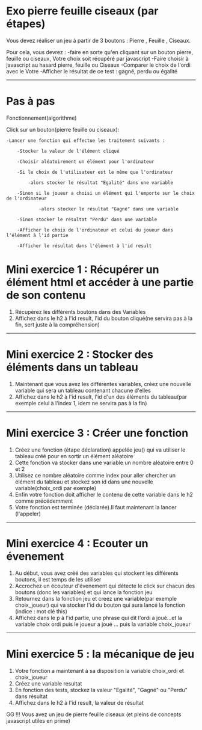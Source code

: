 # Exo pierre feuille ciseaux (par étapes)

Vous devez réaliser un jeu à partir de 3 boutons : Pierre , Feuille , Ciseaux.

Pour cela, vous devrez :
    -faire en sorte qu'en cliquant sur un bouton pierre, feuille ou ciseaux, Votre choix soit récupéré par javascript
    -Faire choisir à javascript au hasard pierre, feuille ou Ciseaux
    -Comparer le choix de l'ordi avec le Votre
    -Afficher le résultat de ce test : gagné, perdu ou égalité

****************************************************************
# Pas à pas

Fonctionnement(algorithme)


Click sur un bouton(pierre feuille ou ciseaux):

    -Lancer une fonction qui effectue les traitement suivants :

        -Stocker la valeur de l'élément cliqué

        -Choisir aléatoirement un élément pour l'ordinateur

        -Si le choix de l'utilisateur est le même que l'ordinateur

            -alors stocker le résultat "Egalité" dans une variable

        -Sinon si le joueur a choisi un élément qui l'emporte sur le choix de l'ordinateur

                -alors stocker le résultat "Gagné" dans une variable

        -Sinon stocker le résultat "Perdu" dans une variable

        -Afficher le choix de l'ordinateur et celui du joueur dans l'élément à l'id partie

        -Afficher le résultat dans l'élément à l'id result


# Mini exercice 1 : Récupérer un élément html et accéder à une partie de son contenu

1. Récupérez les différents boutons dans des Variables
2. Affichez dans le h2 à l'id result, l'id du bouton cliqué(ne servira pas à la fin, sert juste à la compréhension)
--------------------------------
# Mini exercice 2 : Stocker des éléments dans un tableau

1. Maintenant que vous avez les différentes variables, créez une nouvelle variable qui sera un tableau contenant chacune d'elles
2. Affichez dans le h2 à l'id result, l'id d'un des éléments du tableau(par exemple celui à l'index 1, idem ne servira pas à la fin)
--------------------------------
# Mini exercice 3 : Créer une fonction

1. Créez une fonction (étape déclaration) appelée jeu() qui va utiliser le tableau créé pour en sortir un élément aléatoire
2. Cette fonction va stocker dans une variable un nombre aléatoire entre 0 et 2
3. Utilisez ce nombre aléatoire comme index pour aller chercher un élément du tableau et stockez son id dans une nouvelle variable(choix_ordi par exemple)
4. Enfin votre fonction doit afficher le contenu de cette variable dans le h2 comme précédemment
5. Votre fonction est terminée (déclarée).Il faut maintenant la lancer (l'appeler)
--------------------------------
# Mini exercice 4 : Ecouter un évenement

1. Au début, vous avez créé des variables qui stockent les différents boutons, il est temps de les utiliser
2. Accrochez un écouteur d'évenement qui détecte le click sur chacun des boutons (donc les variables) et qui lance la fonction jeu
3. Retournez dans la fonction jeu et creez une variable(par exemple choix_joueur) qui va stocker l'id du bouton qui aura lancé la fonction (indice : mot clé this)
4. Affichez dans le p à l'id partie, une phrase qui dit l'ordi a joué...et la variable choix ordi puis le joueur a joué ... puis la variable choix_joueur

--------------------------------
# Mini exercice 5 : la mécanique de jeu

1. Votre fonction a maintenant à sa disposition la variable choix_ordi et choix_joueur
2. Créez une variable resultat
3. En fonction des tests, stockez la valeur "Egalité", "Gagné" ou "Perdu" dans résultat
4. Affichez dans le h2 à l'id result, la valeur de résultat

GG !!! Vous avez un jeu de pierre feuille ciseaux (et pleins de concepts javascript utiles en prime)
